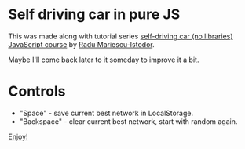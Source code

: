 # Self driving car in pure JS

This was made along with tutorial series [self-driving car (no libraries) JavaScript course](https://www.youtube.com/playlist?list=PLB0Tybl0UNfYoJE7ZwsBQoDIG4YN9ptyY) by [Radu Mariescu-Istodor](https://www.youtube.com/c/RaduMariescuIstodor).

Maybe I'll come back later to it someday to improve it a bit.

# Controls

* "Space" - save current best network in LocalStorage.
* "Backspace" - clear current best network, start with random again.

[Enjoy!](https://moody-cookie.github.io/study-js-self-driving-car/)